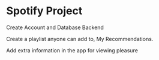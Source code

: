 # Spotify Project

Create Account and Database Backend

Create a playlist anyone can add to, My Recommendations.

Add extra information in the app for viewing pleasure
